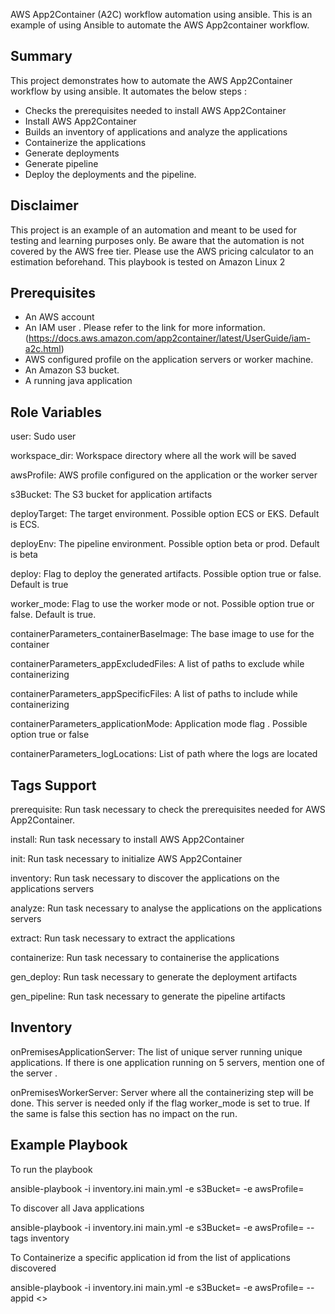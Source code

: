 AWS App2Container (A2C) workflow automation using ansible.
This is an example of using Ansible to automate the AWS App2container workflow.

Summary
------------
This project demonstrates how to automate the AWS App2Container workflow by using ansible.
It automates the below steps :
  * Checks the prerequisites needed to install AWS App2Container
  * Install AWS App2Container
  * Builds an inventory of applications and analyze the applications
  * Containerize the applications
  * Generate deployments
  * Generate pipeline
  * Deploy the deployments and the pipeline.


Disclaimer
------------
This project is an example of an automation and meant to be used for testing and learning purposes only.
Be aware that the automation is not covered by the AWS free tier.
Please use the AWS pricing calculator to an estimation beforehand.
This playbook is tested on Amazon Linux 2 

Prerequisites
------------

* An AWS account
* An IAM user . Please refer to the link for more information. (https://docs.aws.amazon.com/app2container/latest/UserGuide/iam-a2c.html)
* AWS configured profile on the application servers or worker machine.
* An Amazon S3 bucket.
* A running java application

Role Variables
--------------
user:          Sudo user

workspace_dir: Workspace directory where all the work will be saved

awsProfile:    AWS profile configured on the application or the worker server

s3Bucket:      The S3 bucket for application artifacts

deployTarget: The target environment. Possible option ECS or EKS. Default is ECS.

deployEnv:    The pipeline environment. Possible option beta or prod. Default is beta

deploy:       Flag to deploy the generated artifacts. Possible option true or false. Default is true

worker_mode:  Flag to use the worker mode or not. Possible option true or false. Default is true.

containerParameters_containerBaseImage: The base image to use for the container

containerParameters_appExcludedFiles:  A list of paths to exclude while containerizing

containerParameters_appSpecificFiles:  A list of paths to include while containerizing

containerParameters_applicationMode:  Application mode flag . Possible option true or false

containerParameters_logLocations: List of path where the logs are located


Tags Support
--------------
prerequisite: Run task necessary to check the prerequisites needed for AWS App2Container.

install:      Run task necessary to install AWS App2Container

init:         Run task necessary to initialize AWS App2Container

inventory:    Run task necessary to discover the applications on the applications servers

analyze:      Run task necessary to analyse the applications on the applications servers

extract:      Run task necessary to extract the applications

containerize: Run task necessary to containerise the applications

gen_deploy:   Run task necessary to generate the deployment artifacts

gen_pipeline: Run task necessary to generate the pipeline artifacts


Inventory
------------

onPremisesApplicationServer: The list of unique server running unique applications.
If there is one application running on 5 servers, mention one of the server .

onPremisesWorkerServer: Server where all the containerizing step will be done. This server is needed only
if the flag worker_mode is set to true. If the same is false this section has no impact on the run.


Example Playbook
----------------
To run the playbook

ansible-playbook -i inventory.ini main.yml -e s3Bucket=<S3 Bucket> -e awsProfile=<awsProfile to use>

To discover all Java applications 

ansible-playbook -i inventory.ini main.yml -e s3Bucket=<S3 Bucket> -e awsProfile=<awsProfile to use> --tags inventory

To Containerize a specific application id from the list of applications discovered

ansible-playbook -i inventory.ini main.yml -e s3Bucket=<S3 Bucket> -e awsProfile=<awsProfile to use> --appid <>
